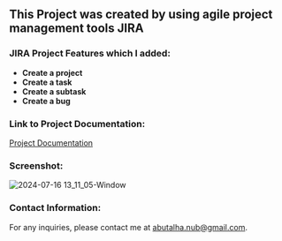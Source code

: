 ## This Project was created by using agile project management tools JIRA

### JIRA Project Features which I added:
- **Create a project**
- **Create a task**
- **Create a subtask**
- **Create a bug**

### Link to Project Documentation:
[Project Documentation](https://drive.google.com/file/d/1iBHNJJb4LD0lAaZeLa6dSlqa1IVwYg6K/view?usp=drive_link)

### Screenshot:
![2024-07-16 13_11_05-Window](https://github.com/user-attachments/assets/13b7f9ec-74f6-4668-9220-936892c495bc)

### Contact Information:
For any inquiries, please contact me at [abutalha.nub@gmail.com](mailto:abutalha.nub@gmail.com).
